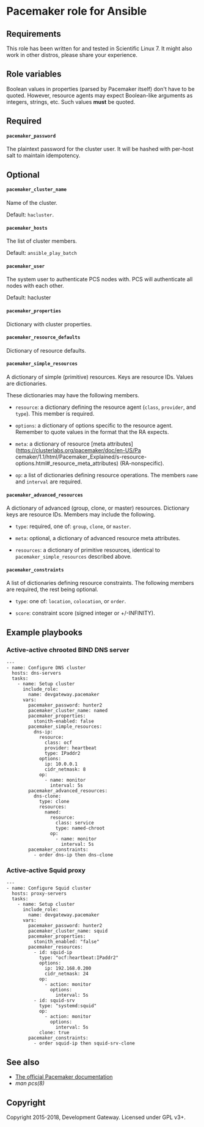 # Pacemaker role for Ansible

## Requirements

This role has been written for and tested in Scientific Linux 7. It might also work in other
distros, please share your experience.

## Role variables

Boolean values in properties (parsed by Pacemaker itself) don't have to be quoted. However,
resource agents may expect Boolean-like arguments as integers, strings, etc. Such values **must**
be quoted.

## Required

#### `pacemaker_password`

The plaintext password for the cluster user. It will be hashed with per-host salt to maintain
idempotency.

## Optional

#### `pacemaker_cluster_name`

Name of the cluster.

Default: `hacluster`.

#### `pacemaker_hosts`

The list of cluster members.

Default: `ansible_play_batch`

#### `pacemaker_user`

The system user to authenticate PCS nodes with. PCS will authenticate all nodes with each other.

Default: hacluster

#### `pacemaker_properties`

Dictionary with cluster properties.

#### `pacemaker_resource_defaults`

Dictionary of resource defaults.

#### `pacemaker_simple_resources`

A dictionary of simple (primitive) resources. Keys are resource IDs. Values are dictionaries.

These dictionaries may have the following members.

* `resource`: a dictionary defining the resource agent (`class`, `provider`, and `type`). This
 member is required.

* `options`: a dictionary of options specific to the resource agent. Remember to quote values in the
 format that the RA expects.

* `meta`: a dictionary of resource [meta attributes](https://clusterlabs.org/pacemaker/doc/en-US/Pa
cemaker/1.1/html/Pacemaker_Explained/s-resource-options.html#_resource_meta_attributes)
(RA-nonspecific).

* `op`: a list of dictionaries defining resource operations. The members `name` and `interval` are
required.

#### `pacemaker_advanced_resources`

A dictionary of advanced (group, clone, or master) resources. Dictionary keys are resource IDs.
Members may include the following.

* `type`: required, one of: `group`, `clone`, or `master`.

* `meta`: optional, a dictionary of advanced resource meta attributes.

* `resources`: a dictionary of primitive resources, identical to `pacemaker_simple_resources`
described above.

#### `pacemaker_constraints`

A list of dictionaries defining resource constraints. The following members are required, the rest
being optional.

* `type`: one of: `location`, `colocation`, or `order`.

* `score`: constraint score (signed integer or +/-INFINITY).

## Example playbooks

### Active-active chrooted BIND DNS server

    ---
    - name: Configure DNS cluster
      hosts: dns-servers
      tasks:
        - name: Setup cluster
          include_role:
            name: devgateway.pacemaker
          vars:
            pacemaker_password: hunter2
            pacemaker_cluster_name: named
            pacemaker_properties:
              stonith-enabled: false
            pacemaker_simple_resources:
              dns-ip:
                resource:
                  class: ocf
                  provider: heartbeat
                  type: IPaddr2
                options:
                  ip: 10.0.0.1
                  cidr_netmask: 8
                op:
                  - name: monitor
                    interval: 5s
            pacemaker_advanced_resources:
              dns-clone:
                type: clone
                resources:
                  named:
                    resource:
                      class: service
                      type: named-chroot
                    op:
                      - name: monitor
                        interval: 5s
            pacemaker_constraints:
              - order dns-ip then dns-clone

### Active-active Squid proxy

    ---
    - name: Configure Squid cluster
      hosts: proxy-servers
      tasks:
        - name: Setup cluster
          include_role:
            name: devgateway.pacemaker
          vars:
            pacemaker_password: hunter2
            pacemaker_cluster_name: squid
            pacemaker_properties:
              stonith_enabled: "false"
            pacemaker_resources:
              - id: squid-ip
                type: "ocf:heartbeat:IPaddr2"
                options:
                  ip: 192.168.0.200
                  cidr_netmask: 24
                op:
                  - action: monitor
                    options:
                      interval: 5s
              - id: squid-srv
                type: "systemd:squid"
                op:
                  - action: monitor
                    options:
                      interval: 5s
                clone: true
            pacemaker_constraints:
              - order squid-ip then squid-srv-clone

## See also

- [The official Pacemaker documentation](http://clusterlabs.org/doc/)
- *man pcs(8)*

## Copyright

Copyright 2015-2018, Development Gateway. Licensed under GPL v3+.
